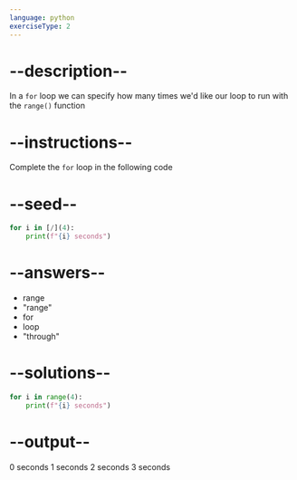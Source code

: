 ```yaml
---
language: python
exerciseType: 2
---
```


# --description--

In a `for` loop we can specify how many times we'd like our loop to run with the `range()` function

# --instructions--

Complete the `for` loop in the following code

# --seed--

```python
for i in [/](4):
    print(f"{i} seconds")
```

# --answers--

- range
- "range"
- for
- loop
- "through"

# --solutions--

```python
for i in range(4):
    print(f"{i} seconds")
```

# --output--

0 seconds
1 seconds
2 seconds
3 seconds
